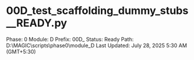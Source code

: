 # 00D_test_scaffolding_dummy_stubs__READY.py

Phase: 0
Module: D
Prefix: 00D_
Status: Ready
Path: D:\MAGIC\scripts\phase0\module_D
Last Updated: July 28, 2025 5:30 AM (GMT+5:30)